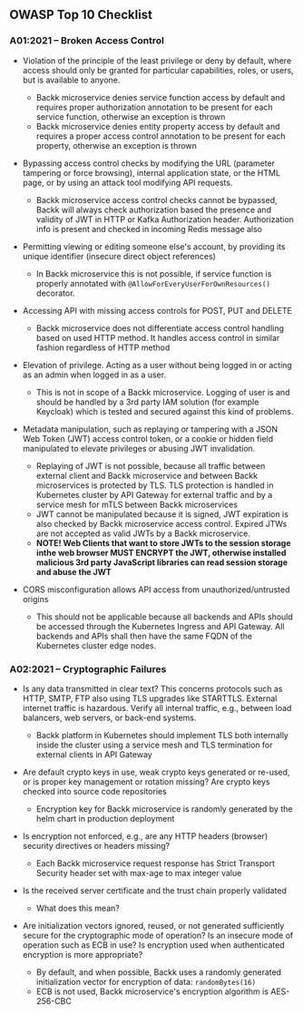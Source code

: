 ## OWASP Top 10 Checklist

### A01:2021 – Broken Access Control

 - Violation of the principle of the least privilege or deny by default, where access should only be granted for particular capabilities, roles, or users, but is available to anyone.
   - Backk microservice denies service function access by default and requires proper authorization annotation to be present for each service function, otherwise an exception is thrown
   - Backk microservice denies entity property access by default and requires a proper access control annotation to be present for each property, otherwise an exception is thrown

 - Bypassing access control checks by modifying the URL (parameter tampering or force browsing), internal application state, or the HTML page, or by using an attack tool modifying API requests.
   - Backk microservice access control checks cannot be bypassed, Backk will always check authorization based the presence and validity of JWT in HTTP or Kafka Authorization header. Authorization info is present and checked in incoming Redis message also

 - Permitting viewing or editing someone else's account, by providing its unique identifier (insecure direct object references)
   - In Backk microservice this is not possible, if service function is properly annotated with `@AllowForEveryUserForOwnResources()` decorator. 

 - Accessing API with missing access controls for POST, PUT and DELETE
   - Backk microservice does not differentiate access control handling based on used HTTP method. It handles access control in similar fashion regardless of HTTP method

 - Elevation of privilege. Acting as a user without being logged in or acting as an admin when logged in as a user.
   - This is not in scope of a Backk microservice. Logging of user is and should be handled by a 3rd party IAM solution (for example Keycloak) which is tested and secured against this kind of problems.

 - Metadata manipulation, such as replaying or tampering with a JSON Web Token (JWT) access control token, or a cookie or hidden field manipulated to elevate privileges or abusing JWT invalidation.
   - Replaying of JWT is not possible, because all traffic between external client and Backk microservice and between Backk microservices is protected by TLS. TLS protection is handled in Kubernetes cluster by API Gateway for external traffic and by a service mesh for mTLS between Backk microservices
   - JWT cannot be manipulated because it is signed, JWT expiration is also checked by Backk microservice access control. Expired JTWs are not accepted as valid JWTs by a Backk microservice.
   - **NOTE! Web Clients that want to store JWTs to the session storage inthe  web browser MUST ENCRYPT the JWT, otherwise installed malicious 3rd party JavaScript libraries can read session storage and abuse the JWT**
   
 - CORS misconfiguration allows API access from unauthorized/untrusted origins
   - This should not be applicable because all backends and APIs should be accessed through the Kubernetes Ingress and API Gateway. All backends and APIs shall then have the same FQDN of the Kubernetes cluster edge nodes.
   
### A02:2021 – Cryptographic Failures

 - Is any data transmitted in clear text? This concerns protocols such as HTTP, SMTP, FTP also using TLS upgrades like STARTTLS. External internet traffic is hazardous. Verify all internal traffic, e.g., between load balancers, web servers, or back-end systems.
   - Backk platform in Kubernetes should implement TLS both internally inside the cluster using a service mesh and TLS termination for external clients in API Gateway

 - Are default crypto keys in use, weak crypto keys generated or re-used, or is proper key management or rotation missing? Are crypto keys checked into source code repositories
   - Encryption key for Backk microservice is randomly generated by the helm chart in production deployment

 - Is encryption not enforced, e.g., are any HTTP headers (browser) security directives or headers missing?
   - Each Backk microservice request response has Strict Transport Security header set with max-age to max integer value

 - Is the received server certificate and the trust chain properly validated
   - What does this mean?

 - Are initialization vectors ignored, reused, or not generated sufficiently secure for the cryptographic mode of operation? Is an insecure mode of operation such as ECB in use? Is encryption used when authenticated encryption is more appropriate?
   - By default, and when possible, Backk uses a randomly generated initialization vector for encryption of data: `randomBytes(16)`
   - ECB is not used, Backk microservice's encryption algorithm is AES-256-CBC
